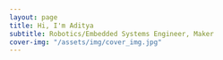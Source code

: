 ```yaml
---
layout: page
title: Hi, I'm Aditya
subtitle: Robotics/Embedded Systems Engineer, Maker
cover-img: "/assets/img/cover_img.jpg"
---
```

